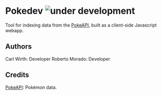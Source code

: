 Pokedev ![under development](https://img.shields.io/badge/coverage-5%25-red)
====

Tool for indexing data from the [PokeAPI](http://pokeapi.co/), built as a client-side Javascript webapp.

Authors
---
Carl Wirth: Developer
Roberto Morado: Developer

Credits
---
[PokeAPI](http://pokeapi.co/): Pokémon data.
